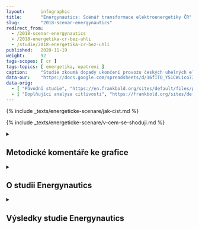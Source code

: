 ```yaml
---
layout:      infographic
title:       "Energynautics: Scénář transformace elektroenergetiky ČR"
slug:        "2018-scenar-energynautics"
redirect_from:
  - /2018-scenar-energynautics
  - /2018-energetika-cr-bez-uhli
  - /studie/2018-energetika-cr-bez-uhli
published:   2020-11-19
weight:      92
tags-scopes: [ cr ]
tags-topics: [ energetika, opatreni ]
caption:     "Studie zkoumá dopady ukončení provozu českých uhelných elektráren a rozvoje obnovitelných zdrojů do roku 2030 na elektrizační soustavu ČR. Závěrem je, že stabilita sítě není zásadní překážkou pro přechod od uhlí k obnovitelným zdrojům."
data-our:    "https://docs.google.com/spreadsheets/d/16fITQ_Y51CWL1co734tU5hHQUAf298chxxr3q0-lFWI/edit"
data-orig:
  - [ "Původní studie", "https://en.frankbold.org/sites/default/files/publikace/czech_grid_without_coal_by_2030_fin_0.pdf" ]
  - [ "Doplňující analýza citlivosti", "https://frankbold.org/sites/default/files/publikace/sensitivity_analysis_czech_grid_without_coal_by_2030.pdf" ]
---
```


{% include _texts/energeticke-scenare/jak-cist.md %}

{% include _texts/energeticke-scenare/v-cem-se-shoduji.md %}

<details markdown=1>
<summary>
<h2>Metodické komentáře ke grafice</h2>
</summary>
{% include _texts/energeticke-scenare/rozdeleni-zdroju-2019.md %}

### Rozdělení zdrojů do kategorií: rok 2030

Čísla udávaná přímo ve studii dobře odpovídají naší kategorizaci, takže je přímo přebíráme.

{% include _texts/energeticke-scenare/emise.md %}
</details>

<details markdown=1>
<summary>
<h2>O studii Energynautics</h2>
</summary>

[Energynautics](https://energynautics.com/en/) je německá konzultační společnost, která se specializuje na analýzu elektrických sítí, jejich stabilitu a na integraci obnovitelných zdrojů do energetického mixu. Společnost disponuje vlastním softwarem, který umožňuje modelování a simulace provozu elektrizačních soustav.

Studie, ze které v této vizualizaci vycházíme, byla společnosti Energynautics zadána ke zpracování skupinou pěti českých nevládních organizací: Glopolis, Frank Bold, Hnutí DUHA, Aliance pro energetickou soběstačnost a CEE Bankwatch Network.

Původní studie byla zveřejněna v květnu 2018 pod názvem [_Czech Power Grid without Electricity from Coal by 2030_](Czech Power Grid without Electricity from Coal by 2030) s podtitulem _Possibilities for Integration of Renewable Resources and Transition into a System Based on Decentralized Sources_. K dispozici je i [pětistránkové shrnutí studie](https://frankbold.org/sites/default/files/publikace/infolist-sit_bez_uhli.pdf) v českém jazyce.

V říjnu 2018 byla publikována [doplňující studie](https://frankbold.org/sites/default/files/publikace/sensitivity_analysis_czech_grid_without_coal_by_2030.pdf), která upřesňuje a opravuje některé informace z původní studie. Dále rozšiřuje scénář o čtyři další varianty budoucího vývoje: (1) extrémní zima (tři týdny s průměrnou teplotou pod −15 °C) a s tím související zvýšená poptávka po energii; (2) ukončení provozu Jaderné elektrárny Dukovany do roku 2030; (3) omezení možností importu elektřiny ze sousedních zemí v důsledku snížení produkce v Německu, Francii a Polsku; (4) rozšíření elektromobility a tepelných čerpadel v ČR.

### Zaměření studie

Studie Energynautics se snaží odpovědět na otázku, zda by si česká elektrizační soustava zachovala stabilitu při úplném vyřazení uhelných zdrojů z výroby elektřiny. Konkrétně počítá do roku 2030 s ukončením provozu všech uhelných elektráren, jež slouží výhradně k výrobě elektřiny. Zároveň předpokládá zachování uhelných zdrojů s kombinovanou výrobou tepla a elektřiny (CHP) a kogeneračních zdrojů v průmyslových provozech.

Použitý model podrobně zachycuje přenosovou soustavu ČR a agregovanou evropskou síť tak, jak je v roce 2030 předpokládají celoevropské plány [TYNDP](https://tyndp.entsoe.eu/tyndp2016/) z roku 2016. Model počítá i s variantou nepříznivého počasí pro výrobu elektřiny z větrných a solárních zdrojů. Hodnoty instalované kapacity OZE v roce 2030 předpokládá na základě expertních odhadů realizovatelného potenciálu.

### Co studie neřeší

Studie Energynautics se nesnaží najít "optimální" rozvoj nebo útlum instalované kapacity jednotlivých typů zdrojů. Předpokládaný instalovaný výkon v roce 2030 vychází z expertních odhadů zástupců [Komory OZE](https://www.komoraoze.cz/) a slouží jako jeden ze vstupů modelu.

Model uvažuje pouze přenosovou soustavu ČR a agregovanou soustavu na evropské úrovni. Nebere tedy v potaz možné problémy na úrovni distribuční soustavy a nutné změny při zapojování jednotlivých zdrojů do sítě.

Studie se taktéž nezabývá výpočtem nutných investic do zdrojů a infrastruktury, ani nevyčísluje úspory v emisích skleníkových plynů z výroby elektřiny.

### Model přenosové soustavy a spotřeby

Studie modeluje elektrizační soustavu na dvou úrovních detailu. Pro Českou republiku používá podrobný statický model přenosové soustavy (220 a 400kV vedení) s linearizovanými toky. Na mezinárodní úrovni pak uvažuje agregovaný model evropské sítě ENTSO-E.

Výroba a spotřeba elektřiny jsou modelovány v hodinovém rozlišení podle dat ENTSO-E, přičemž rozložení spotřeby v rámci ČR je zhruba úměrné rozložení obyvatelstva. Počasí je modelováno po 15 minutách a to podle roku 2012, který byl pro solární a větrné zdroje poměrně nepříznivý.
</details>

<details markdown=1>
<summary>
<h2>Výsledky studie Energynautics</h2>
</summary>

Hlavním závěrem studie je, že předpokládaný rozvoj obnovitelných zdrojů neohrozí stabilitu sítě ani bezpečnost dodávek elektřiny a stávající podoba přenosové sítě není pro takový rozvoj obnovitelných zdrojů energie překážkou. Navíc v hlavní variantě scénáře ČR zůstane čistým vývozcem elektřiny.

Doplňující studie navíc ukazuje, že bezpečnost dodávek elektřiny bude zajištěna i v dalších variantách budoucího vývoje: (1) při neplánovaném výpadku největšího zdroje v české elektrizační síti, jednoho bloku Jaderné elektrárny Temelín; (2) při velmi chladné zimě, kdy by po tři týdny průměrná teplota klesala k −15 °C; (3) při nárůstu spotřeby v důsledku nástupu tepelných čerpadel a elektromobility a (4) při současném omezení instalovaného výkonu v Polsku, Německu a Francii.

Stávající podoba české elektrizační soustavy není překážkou pro přechod na čistější energetiku díky těmto důvodům:

* Soustava je dimenzována s vysokým koeficientem bezpečnosti.
* Síť rozvádí elektřinu od několika centrálních zdrojů do poměrně vzdálených míst spotřeby. To je rozdíl ve srovnání s Velkou Británií nebo Německem, kde jsou elektrárny často postaveny v blízkostí míst s vysokou spotřebou.
* Obnovitelné zdroje jsou vcelku rovnoměrně rozmístěny po území České republiky. Přenos větrné elektřiny na velké vzdálenosti, jak je známe z Velké Británie nebo Německa, zde nepředstavuje vážný problém.
* Významný podíl výroby elektřiny z obnovitelných zdrojů pokrývají zdroje na biomasu a bioplyn, které jsou do určité míry dispečersky řiditelné.

V hlavním scénáři uvažovaném ve studii navíc Česká republika zůstane v roce 2030 čistým vývozcem elektřiny, ač čistý export klesne na 4 TWh oproti 13 TWh v roce 2017.
</details>
